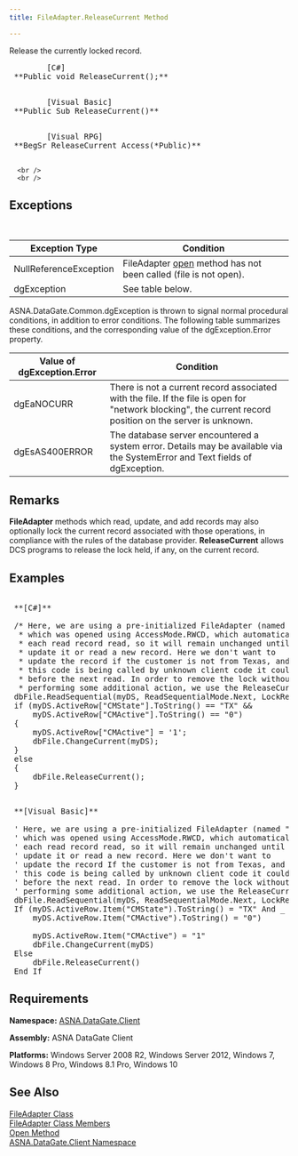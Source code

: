```yaml
---
title: FileAdapter.ReleaseCurrent Method

---
```


Release the currently locked record.
<pre>        <span class="lang">[C#]</span>
 **Public void ReleaseCurrent();** 
      </pre>
<pre>        <span class="lang">[Visual Basic] </span>
 **Public Sub ReleaseCurrent()** 
      </pre>
<pre class="prettyprint">        <span class="lang">[Visual RPG]</span>
 **BegSr ReleaseCurrent Access(*Public)** 
      </pre>
      <br />
      <br />

## Exceptions

<br />



| Exception Type | Condition |
| ---- | ---- |
| NullReferenceException | FileAdapter [open](file-adapter-class-open-method.html) method has not been called (file is not open). |
| dgException | See table below. |



ASNA.DataGate.Common.dgException is thrown to signal normal procedural conditions, in addition to error conditions. The following table summarizes these conditions, and the corresponding value of the dgException.Error property.
<br />



| Value of dgException.Error | Condition |
| ---- | ---- |
| dgEaNOCURR | There is not a current record associated with the file. If the file is open for "network blocking", the current record position on the server is unknown. |
| dgEsAS400ERROR | The database server encountered a system error. Details may be available via the SystemError and Text fields of dgException. |



## Remarks

**FileAdapter** methods which read, update, and add records may also optionally lock the current record associated with those operations, in compliance with the rules of the database provider. **ReleaseCurrent** allows DCS programs to release the lock held, if any, on the current record.
## Examples

<pre>
        <span class="lang">
 **[C#]** 
        </span>
 /* Here, we are using a pre-initialized FileAdapter (named "dbFile")
  * which was opened using AccessMode.RWCD, which automatically locks
  * each read record read, so it will remain unchanged until we
  * update it or read a new record. Here we don't want to
  * update the record if the customer is not from Texas, and if
  * this code is being called by unknown client code it could be awhile
  * before the next read. In order to remove the lock without
  * performing some additional action, we use the ReleaseCurrent method . */
 dbFile.ReadSequential(myDS, ReadSequentialMode.Next, LockRequest.Default);
 if (myDS.ActiveRow["CMState"].ToString() == "TX" &amp;&amp;
     myDS.ActiveRow["CMActive"].ToString() == "0")
 {
     myDS.ActiveRow["CMActive"] = '1';
     dbFile.ChangeCurrent(myDS);
 }
 else
 {
     dbFile.ReleaseCurrent();
 }
</pre>
<pre>
        <span class="lang">
 **[Visual Basic]** 
        </span>
 ' Here, we are using a pre-initialized FileAdapter (named "dbFile")
 ' which was opened using AccessMode.RWCD, which automatically locks
 ' each read record read, so it will remain unchanged until we
 ' update it or read a new record. Here we don't want to
 ' update the record If the customer is not from Texas, and If
 ' this code is being called by unknown client code it could be awhile
 ' before the next read. In order to remove the lock without
 ' performing some additional action, we use the ReleaseCurrent method .
 dbFile.ReadSequential(myDS, ReadSequentialMode.Next, LockRequest.Default)
 If (myDS.ActiveRow.Item("CMState").ToString() = "TX" And _
     myDS.ActiveRow.Item("CMActive").ToString() = "0") 

     myDS.ActiveRow.Item("CMActive") = "1"
     dbFile.ChangeCurrent(myDS)
 Else
     dbFile.ReleaseCurrent()
 End If</pre>

## Requirements

**Namespace:** [ASNA.DataGate.Client](datagate-client-namespace.html) 

**Assembly:** ASNA DataGate Client

**Platforms:** Windows Server 2008 R2, Windows Server 2012, Windows 7, Windows 8 Pro, Windows 8.1 Pro, Windows 10
## See Also


[FileAdapter Class](file-adapter-class.html)
      <br />
[FileAdapter Class Members](file-adapter-members.html)
      <br />
[Open Method](file-adapter-class-open-method.html)
      <br />
[ASNA.DataGate.Client Namespace](datagate-client-namespace.html)

